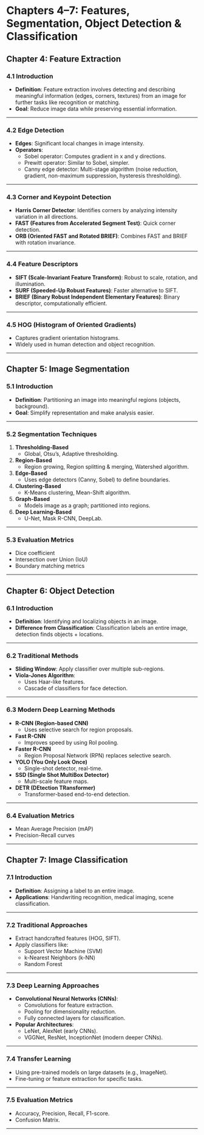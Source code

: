 # Chapters 4–7: Features, Segmentation, Object Detection & Classification

## Chapter 4: Feature Extraction

### 4.1 Introduction
- **Definition**: Feature extraction involves detecting and describing meaningful information (edges, corners, textures) from an image for further tasks like recognition or matching.
- **Goal**: Reduce image data while preserving essential information.

---

### 4.2 Edge Detection
- **Edges**: Significant local changes in image intensity.
- **Operators**:
  - Sobel operator: Computes gradient in x and y directions.
  - Prewitt operator: Similar to Sobel, simpler.
  - Canny edge detector: Multi-stage algorithm (noise reduction, gradient, non-maximum suppression, hysteresis thresholding).

---

### 4.3 Corner and Keypoint Detection
- **Harris Corner Detector**: Identifies corners by analyzing intensity variation in all directions.
- **FAST (Features from Accelerated Segment Test)**: Quick corner detection.
- **ORB (Oriented FAST and Rotated BRIEF)**: Combines FAST and BRIEF with rotation invariance.

---

### 4.4 Feature Descriptors
- **SIFT (Scale-Invariant Feature Transform)**: Robust to scale, rotation, and illumination.
- **SURF (Speeded-Up Robust Features)**: Faster alternative to SIFT.
- **BRIEF (Binary Robust Independent Elementary Features)**: Binary descriptor, computationally efficient.

---

### 4.5 HOG (Histogram of Oriented Gradients)
- Captures gradient orientation histograms.
- Widely used in human detection and object recognition.

---

## Chapter 5: Image Segmentation

### 5.1 Introduction
- **Definition**: Partitioning an image into meaningful regions (objects, background).
- **Goal**: Simplify representation and make analysis easier.

---

### 5.2 Segmentation Techniques
1. **Thresholding-Based**
   - Global, Otsu’s, Adaptive thresholding.
2. **Region-Based**
   - Region growing, Region splitting & merging, Watershed algorithm.
3. **Edge-Based**
   - Uses edge detectors (Canny, Sobel) to define boundaries.
4. **Clustering-Based**
   - K-Means clustering, Mean-Shift algorithm.
5. **Graph-Based**
   - Models image as a graph; partitioned into regions.
6. **Deep Learning-Based**
   - U-Net, Mask R-CNN, DeepLab.

---

### 5.3 Evaluation Metrics
- Dice coefficient
- Intersection over Union (IoU)
- Boundary matching metrics

---

## Chapter 6: Object Detection

### 6.1 Introduction
- **Definition**: Identifying and localizing objects in an image.
- **Difference from Classification**: Classification labels an entire image, detection finds objects + locations.

---

### 6.2 Traditional Methods
- **Sliding Window**: Apply classifier over multiple sub-regions.
- **Viola-Jones Algorithm**:
  - Uses Haar-like features.
  - Cascade of classifiers for face detection.

---

### 6.3 Modern Deep Learning Methods
- **R-CNN (Region-based CNN)**
  - Uses selective search for region proposals.
- **Fast R-CNN**
  - Improves speed by using RoI pooling.
- **Faster R-CNN**
  - Region Proposal Network (RPN) replaces selective search.
- **YOLO (You Only Look Once)**
  - Single-shot detector, real-time.
- **SSD (Single Shot MultiBox Detector)**
  - Multi-scale feature maps.
- **DETR (DEtection TRansformer)**
  - Transformer-based end-to-end detection.

---

### 6.4 Evaluation Metrics
- Mean Average Precision (mAP)
- Precision-Recall curves

---

## Chapter 7: Image Classification

### 7.1 Introduction
- **Definition**: Assigning a label to an entire image.
- **Applications**: Handwriting recognition, medical imaging, scene classification.

---

### 7.2 Traditional Approaches
- Extract handcrafted features (HOG, SIFT).
- Apply classifiers like:
  - Support Vector Machine (SVM)
  - k-Nearest Neighbors (k-NN)
  - Random Forest

---

### 7.3 Deep Learning Approaches
- **Convolutional Neural Networks (CNNs)**:
  - Convolutions for feature extraction.
  - Pooling for dimensionality reduction.
  - Fully connected layers for classification.
- **Popular Architectures**:
  - LeNet, AlexNet (early CNNs).
  - VGGNet, ResNet, InceptionNet (modern deeper CNNs).

---

### 7.4 Transfer Learning
- Using pre-trained models on large datasets (e.g., ImageNet).
- Fine-tuning or feature extraction for specific tasks.

---

### 7.5 Evaluation Metrics
- Accuracy, Precision, Recall, F1-score.
- Confusion Matrix.

---
